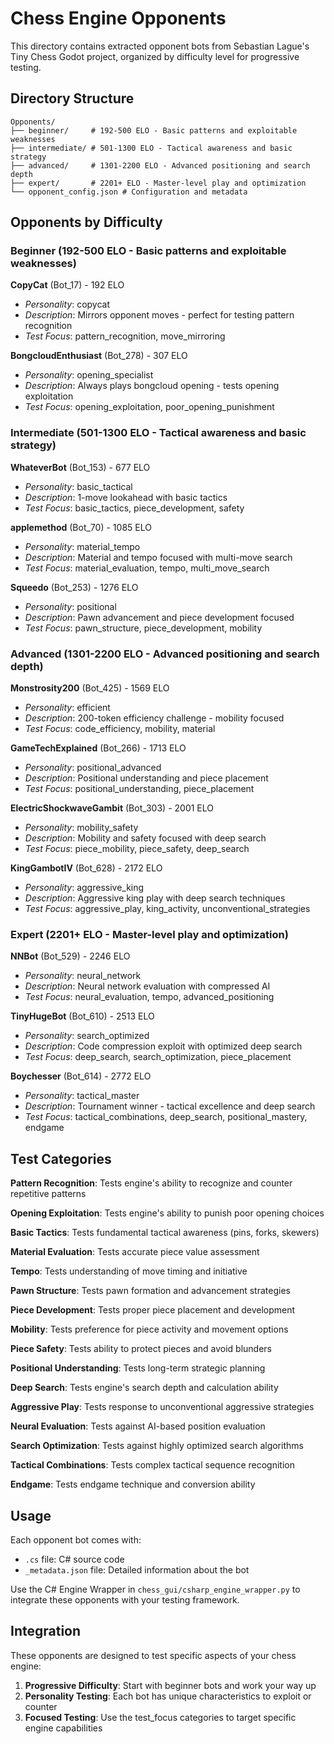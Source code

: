 # Chess Engine Opponents

This directory contains extracted opponent bots from Sebastian Lague's Tiny Chess Godot project, organized by difficulty level for progressive testing.

## Directory Structure

```
Opponents/
├── beginner/     # 192-500 ELO - Basic patterns and exploitable weaknesses
├── intermediate/ # 501-1300 ELO - Tactical awareness and basic strategy  
├── advanced/     # 1301-2200 ELO - Advanced positioning and search depth
├── expert/       # 2201+ ELO - Master-level play and optimization
└── opponent_config.json # Configuration and metadata
```

## Opponents by Difficulty


### Beginner (192-500 ELO - Basic patterns and exploitable weaknesses)

**CopyCat** (Bot_17) - 192 ELO
- *Personality*: copycat
- *Description*: Mirrors opponent moves - perfect for testing pattern recognition
- *Test Focus*: pattern_recognition, move_mirroring

**BongcloudEnthusiast** (Bot_278) - 307 ELO
- *Personality*: opening_specialist
- *Description*: Always plays bongcloud opening - tests opening exploitation
- *Test Focus*: opening_exploitation, poor_opening_punishment


### Intermediate (501-1300 ELO - Tactical awareness and basic strategy)

**WhateverBot** (Bot_153) - 677 ELO
- *Personality*: basic_tactical
- *Description*: 1-move lookahead with basic tactics
- *Test Focus*: basic_tactics, piece_development, safety

**applemethod** (Bot_70) - 1085 ELO
- *Personality*: material_tempo
- *Description*: Material and tempo focused with multi-move search
- *Test Focus*: material_evaluation, tempo, multi_move_search

**Squeedo** (Bot_253) - 1276 ELO
- *Personality*: positional
- *Description*: Pawn advancement and piece development focused
- *Test Focus*: pawn_structure, piece_development, mobility


### Advanced (1301-2200 ELO - Advanced positioning and search depth)

**Monstrosity200** (Bot_425) - 1569 ELO
- *Personality*: efficient
- *Description*: 200-token efficiency challenge - mobility focused
- *Test Focus*: code_efficiency, mobility, material

**GameTechExplained** (Bot_266) - 1713 ELO
- *Personality*: positional_advanced
- *Description*: Positional understanding and piece placement
- *Test Focus*: positional_understanding, piece_placement

**ElectricShockwaveGambit** (Bot_303) - 2001 ELO
- *Personality*: mobility_safety
- *Description*: Mobility and safety focused with deep search
- *Test Focus*: piece_mobility, piece_safety, deep_search

**KingGambotIV** (Bot_628) - 2172 ELO
- *Personality*: aggressive_king
- *Description*: Aggressive king play with deep search techniques
- *Test Focus*: aggressive_play, king_activity, unconventional_strategies


### Expert (2201+ ELO - Master-level play and optimization)

**NNBot** (Bot_529) - 2246 ELO
- *Personality*: neural_network
- *Description*: Neural network evaluation with compressed AI
- *Test Focus*: neural_evaluation, tempo, advanced_positioning

**TinyHugeBot** (Bot_610) - 2513 ELO
- *Personality*: search_optimized
- *Description*: Code compression exploit with optimized deep search
- *Test Focus*: deep_search, search_optimization, piece_placement

**Boychesser** (Bot_614) - 2772 ELO
- *Personality*: tactical_master
- *Description*: Tournament winner - tactical excellence and deep search
- *Test Focus*: tactical_combinations, deep_search, positional_mastery, endgame


## Test Categories

**Pattern Recognition**: Tests engine's ability to recognize and counter repetitive patterns

**Opening Exploitation**: Tests engine's ability to punish poor opening choices

**Basic Tactics**: Tests fundamental tactical awareness (pins, forks, skewers)

**Material Evaluation**: Tests accurate piece value assessment

**Tempo**: Tests understanding of move timing and initiative

**Pawn Structure**: Tests pawn formation and advancement strategies

**Piece Development**: Tests proper piece placement and development

**Mobility**: Tests preference for piece activity and movement options

**Piece Safety**: Tests ability to protect pieces and avoid blunders

**Positional Understanding**: Tests long-term strategic planning

**Deep Search**: Tests engine's search depth and calculation ability

**Aggressive Play**: Tests response to unconventional aggressive strategies

**Neural Evaluation**: Tests against AI-based position evaluation

**Search Optimization**: Tests against highly optimized search algorithms

**Tactical Combinations**: Tests complex tactical sequence recognition

**Endgame**: Tests endgame technique and conversion ability


## Usage

Each opponent bot comes with:
- `.cs` file: C# source code
- `_metadata.json` file: Detailed information about the bot

Use the C# Engine Wrapper in `chess_gui/csharp_engine_wrapper.py` to integrate these opponents with your testing framework.

## Integration

These opponents are designed to test specific aspects of your chess engine:

1. **Progressive Difficulty**: Start with beginner bots and work your way up
2. **Personality Testing**: Each bot has unique characteristics to exploit or counter
3. **Focused Testing**: Use the test_focus categories to target specific engine capabilities

